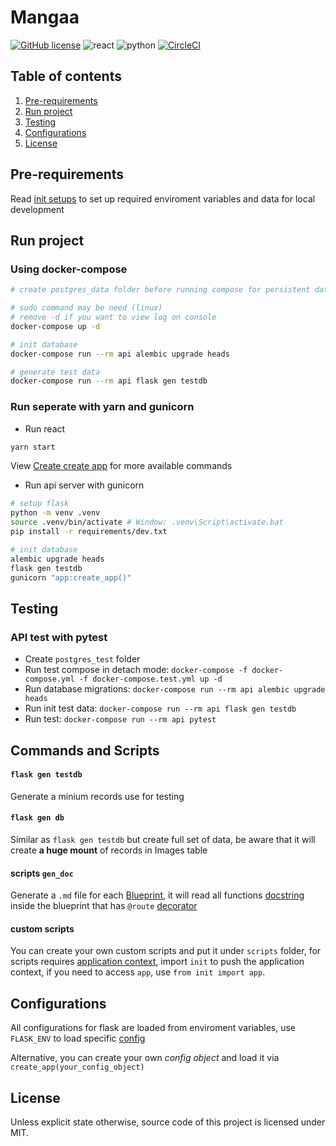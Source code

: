 # Mangaa
[![GitHub license](https://img.shields.io/badge/license-MIT-green.svg)](https://github.com/tdloi/mangaa/blob/master/LICENSE)
![react](https://img.shields.io/badge/react-16.8-blue.svg) ![python](https://img.shields.io/badge/python-3.6-blue.svg) [![CircleCI](https://circleci.com/gh/tdloi/mangaa/tree/master.svg?style=svg)](https://circleci.com/gh/tdloi/mangaa/tree/master)

## Table of contents
1. [Pre-requirements](#pre-requirements)
2. [Run project](#run-project)
3. [Testing](#testing)
4. [Configurations](#configurations)
5. [License](#license)

## Pre-requirements
Read [init setups](init-setups.md) to set up required enviroment variables and data for local development

## Run project
### Using docker-compose

```bash
# create postgres_data folder before running compose for persistent data on compose down

# sudo command may be need (linux)
# remove -d if you want to view log on console
docker-compose up -d

# init database
docker-compose run --rm api alembic upgrade heads

# generate test data
docker-compose run --rm api flask gen testdb
```
### Run seperate with yarn and gunicorn
- Run react
```bash
yarn start
```
View [Create create app](https://github.com/facebook/create-react-app) for more available commands
- Run api server with gunicorn
```bash
# setup flask
python -m venv .venv
source .venv/bin/activate # Window: .venv\Script\activate.bat
pip install -r requirements/dev.txt

# init database
alembic upgrade heads
flask gen testdb
gunicorn "app:create_app()"
```
## Testing
### API test with pytest
+ Create `postgres_test` folder
+ Run test compose in detach mode: `docker-compose -f docker-compose.yml -f docker-compose.test.yml up -d`
+ Run database migrations: `docker-compose run --rm api alembic upgrade heads`
+ Run init test data: `docker-compose run --rm api flask gen testdb`
+ Run test: `docker-compose run --rm api pytest`

## Commands and Scripts
#### `flask gen testdb`
Generate a minium records use for testing
#### `flask gen db`
Similar as `flask gen testdb` but create full set of data, be aware that it will create **a huge mount** of records in Images table
#### scripts `gen_doc`
Generate a `.md` file for each [Blueprint](http://flask.pocoo.org/docs/dev/blueprints/), it will read all functions [docstring](https://www.python.org/dev/peps/pep-0257/) inside the blueprint that has `@route` [decorator](https://www.python.org/dev/peps/pep-0318/)
#### custom scripts
You can create your own custom scripts and put it under `scripts` folder, for scripts requires [application context](http://flask.pocoo.org/docs/dev/appcontext/), import `init` to push the application context, if you need to access `app`, use `from init import app`.

## Configurations
All configurations for flask are loaded from enviroment variables, use `FLASK_ENV` to load specific [config](api.config.py)

Alternative, you can create your own *config object* and load it via `create_app(your_config_object)`

## License
Unless explicit state otherwise, source code of this project is licensed under MIT.
